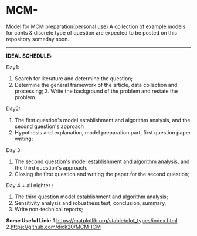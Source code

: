 # **MCM-** 
Model for MCM preparation(personal use)
A collection of example models for conts & discrete type of question are expected to be posted on this repository someday soon.


---
**IDEAL SCHEDULE:** 

Day1: 

1. Search for literature and determine the question;
2. Determine the general framework of the article, data collection and processing; 3. Write the background of the problem and restate the problem.


Day2: 

1. The first question's model establishment and algorithm analysis, and the second question's approach 
2. Hypothesis and explanation, model preparation part, first question paper writing;


Day 3: 

1. The second question's model establishment and algorithm analysis, and the third question's approach.
2. Closing the first question and writing the paper for the second question;

Day 4 + all nighter : 
1. The third question model establishment and algorithm analysis;
2. Sensitivity analysis and robustness test, conclusion, summary,
3. Write non-technical reports;

**Some Useful Link:**
1.https://matplotlib.org/stable/plot_types/index.html
2.https://github.com/dick20/MCM-ICM
